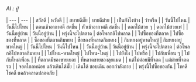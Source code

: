 *AI : ปู่*

| --- | --- |
| สวัสดี | หวัดดี |
| สบายดีมั๊ย | บายดีม่าย |
| เป็นยังไงบ้าง | ว่าพรือ |
| วันนี้ไปไหน | วันนี้ไปไหน |
| ตอนเช้าอากาศดี สดชื่น | หัวเช้าอากาศดี สดชื่น |
| ดอกไม้สวย ๆ | ดอกไม้สวยเพ๋ |
| วันนี้อยู่บ้าน | วันนี้อยู่บ้าน |
| พรุ่งนี้จะไปตลาด | ต่อโพลกอิไปหลาด |
| ไปซื้อของที่ตลาด | ไปซื้อของที่หลาด |
| ซื้อของที่ตลาดกิมหยง | ซื้อของที่หลาดกิมหยง |
| กิมหยงอยู่หาดใหญ่ | กิมหยงอยู่หาดใหญ่ |
| วันนี้ไปไหน | วันนี้ไปไหน |
| วันนี้อยู่บ้าน | วันนี้อยู่บ้าน |
| พรุ่งนี้จะไปตลาด | ต่อโพลกอิไปหลาดกิมหยง |
| ไปไหน-หาดใหญ่ | ไปไหน-ใหญ่ |
| ไปยังไง | ไปพรือ |
| ไปกับเพื่อน ๆ | ไปกับโหม่เพื่อน |
| ที่ตลาดมีของขายเยอะ | ที่หลาดขายของลุยแมด |
| แต่ไม่ค่อยมีที่จอด | แต่ม่ายที่จอดรถ |
| จอดไกลหน่อย แล้วเดินได้มั๊ย | เดินได้ ชอบเดิน ออกกำลังกาย |
| พรุ่งนี้ไปซื้อของกัน | โชคดี โชคดี แคล้วคลาดปลอดภัย |